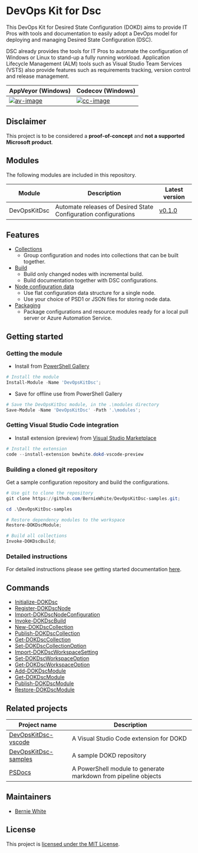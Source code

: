 # DevOps Kit for Dsc

This DevOps Kit for Desired State Configuration (DOKD) aims to provide IT Pros with tools and documentation to easily adopt a DevOps model for deploying and managing Desired State Configuration (DSC).

DSC already provides the tools for IT Pros to automate the configuration of Windows or Linux to stand-up a fully running workload. Application Lifecycle Management (ALM) tools such as Visual Studio Team Services (VSTS) also provide features such as requirements tracking, version control and release management.

| AppVeyor (Windows) | Codecov (Windows) |
| --- | --- |
| [![av-image][]][av-site] | [![cc-image][]][cc-site] |

[av-image]: https://ci.appveyor.com/api/projects/status/29gj31o96ajd2ars
[av-site]: https://ci.appveyor.com/project/BernieWhite/devopskitdsc
[cc-image]: https://codecov.io/gh/BernieWhite/DevOpsKitDsc/branch/master/graph/badge.svg
[cc-site]: https://codecov.io/gh/BernieWhite/DevOpsKitDsc

## Disclaimer

This project is to be considered a **proof-of-concept** and **not a supported Microsoft product**.

## Modules

The following modules are included in this repository.

| Module       | Description | Latest version |
| ------       | ----------- | -------------- |
| DevOpsKitDsc | Automate releases of Desired State Configuration configurations | [v0.1.0][psg-dokdsc] |

## Features

- [Collections](docs/feature-details.md#collections)
  - Group configuration and nodes into collections that can be built together.
- [Build](docs/feature-details.md#build)
  - Build only changed nodes with incremental build.
  - Build documentation together with DSC configurations.
- [Node configuration data](docs/feature-details.md#node-configuration-data)
  - Use flat configuration data structure for a single node.
  - Use your choice of PSD1 or JSON files for storing node data.
- [Packaging](docs/feature-details.md#packaging)
  - Package configurations and resource modules ready for a local pull server or Azure Automation Service.

## Getting started

### Getting the module

- Install from [PowerShell Gallery][psg-dokdsc]

```powershell
# Install the module
Install-Module -Name 'DevOpsKitDsc';
```

- Save for offline use from PowerShell Gallery

```powershell
# Save the DevOpsKitDsc module, in the .\modules directory
Save-Module -Name 'DevOpsKitDsc' -Path '.\modules';
```

### Getting Visual Studio Code integration

- Install extension (preview) from [Visual Studio Marketplace][vsm-dokd-vscode]

```powershell
# Install the extension
code --install-extension bewhite.dokd-vscode-preview
```

### Building a cloned git repository

Get a sample configuration repository and build the configurations.

```powershell
# Use git to clone the repository
git clone https://github.com/BernieWhite/DevOpsKitDsc-samples.git;

cd .\DevOpsKitDsc-samples

# Restore dependency modules to the workspace
Restore-DOKDscModule;

# Build all collections
Invoke-DOKDscBuild;
```

### Detailed instructions

For detailed instructions please see getting started documentation [here][getting-started].

## Commands

- [Initialize-DOKDsc](/docs/commands/en-US/Initialize-DOKDsc.md)
- [Register-DOKDscNode](/docs/commands/en-US/Register-DOKDscNode.md)
- [Import-DOKDscNodeConfiguration](/docs/commands/en-US/Import-DOKDscNodeConfiguration.md)
- [Invoke-DOKDscBuild](/docs/commands/en-US/Invoke-DOKDscBuild.md)
- [New-DOKDscCollection](/docs/commands/en-US/New-DOKDscCollection.md)
- [Publish-DOKDscCollection](/docs/commands/en-US/Public-DOKDscCollection.md)
- [Get-DOKDscCollection](/docs/commands/en-US/Get-DOKDscCollection.md)
- [Set-DOKDscCollectionOption](/docs/commands/en-US/Set-DOKDscCollectionOption.md)
- [Import-DOKDscWorkspaceSetting](/docs/commands/en-US/Import-DOKDscWorkspaceSetting.md)
- [Set-DOKDscWorkspaceOption](/docs/commands/en-US/Set-DOKDscWorkspaceOption.md)
- [Get-DOKDscWorkspaceOption](/docs/commands/en-US/Get-DOKDscWorkspaceOption.md)
- [Add-DOKDscModule](/docs/commands/en-US/Add-DOKDscModule.md)
- [Get-DOKDscModule](/docs/commands/en-US/Get-DOKDscModule.md)
- [Publish-DOKDscModule](/docs/commands/en-US/Publish-DOKDscModule.md)
- [Restore-DOKDscModule](/docs/commands/en-US/Restore-DOKDscModule.md)

## Related projects

| Project name       | Description |
| ------             | ----------- |
| [DevOpsKitDsc-vscode](https://github.com/BernieWhite/DevOpsKitDsc-vscode) | A Visual Studio Code extension for DOKD |
| [DevOpsKitDsc-samples](https://github.com/BernieWhite/DevOpsKitDsc-samples) | A sample DOKD repository |
| [PSDocs](https://github.com/BernieWhite/PSDocs) | A PowerShell module to generate markdown from pipeline objects |

## Maintainers

- [Bernie White](https://github.com/BernieWhite)

## License

This project is [licensed under the MIT License](LICENSE).

[psg-dokdsc]: https://www.powershellgallery.com/packages/DevOpsKitDsc
[vsm-dokd-vscode]: https://marketplace.visualstudio.com/items?itemName=bewhite.dokd-vscode-preview
[getting-started]: docs/getting-started.md
